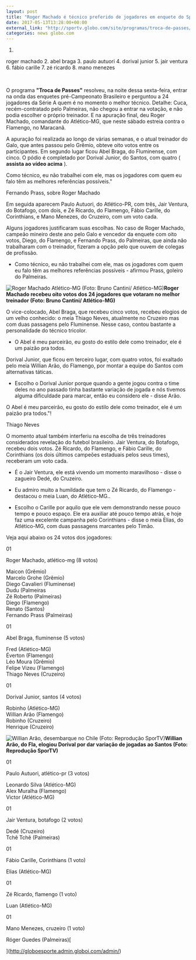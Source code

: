 ```yaml
---
layout: post
title: "Roger Machado é técnico preferido de jogadores em enquete do SporTV"
date: 2017-05-13T13:28:00+00:00
external_link: "http://sportv.globo.com/site/programas/troca-de-passes/noticia/2017/05/roger-machado-e-tecnico-preferido-de-jogadores-em-enquete-do-programa.html"
categories: news globo.com
---
```

1. 
roger machado
2. 
abel braga
3. 
paulo autuori
4. 
dorival junior
5. 
jair ventura
6. 
fábio carille
7. 
zé ricardo
8. 
mano menezes

&nbsp;

O programa **"Troca de Passes"** resolveu, na noite dessa sexta-feira, entrar na onda das enquetes pré-Campeonato Brasileiro e perguntou a 24 jogadores da Série A quem é no momento o melhor técnico. Detalhe: Cuca, recém-contratado pelo Palmeiras, não chegou a entrar na votação, e não podia escolher o próprio treinador. E na apuração final, deu Roger Machado, comandante do Atlético-MG, que neste sábado estreia contra o Flamengo, no Maracanã.

A apuração foi realizada ao longo de várias semanas, e o atual treinador do Galo, que antes passou pelo Grêmio, obteve oito votos entre os participantes. Em segundo lugar ficou Abel Braga, do Fluminense, com cinco. O pódio é completado por Dorival Junior, do Santos, com quatro ( **assista ao vídeo acima** ). &nbsp;

Como técnico, eu não trabalhei com ele, mas os jogadores com quem eu falo têm as melhores referências possíveis."  

Fernando Prass, sobre Roger Machado

Em seguida aparecem Paulo Autuori, do Atlético-PR, com três, Jair Ventura, do Botafogo, com dois, e Zé Ricardo, do Flamengo, Fábio Carille, do Corinthians, e Mano Menezes, do Cruzeiro, com um voto cada.

Alguns jogadores justificaram suas escolhas. No caso de Roger Machado, campeão mineiro deste ano pelo Galo e vencedor da enquete com oito votos, Diego, do Flamengo, e Fernando Prass, do Palmeiras, que ainda não trabalharam com o treinador, fizeram a opção pelo que ouvem de colegas de profissão.

- Como técnico, eu não trabalhei com ele, mas os jogadores com quem eu falo têm as melhores referências possíveis - afirmou Prass, goleiro do Palmeiras.

 ![Roger Machado Atlético-MG (Foto: Bruno Cantini/ Atlético-MG)](http://s2.glbimg.com/EfrEBFA5frlPkOyxQpJtvFoJWOY=/0x0:2000x1333/690x460/s.glbimg.com/es/ge/f/original/2017/03/22/33464847951_a251264b1a_o_7AtYvfv.jpg "Roger Machado Atlético-MG (Foto: Bruno Cantini/ Atlético-MG)")**Roger Machado recebeu oito votos dos 24 jogadores que votaram no melhor treinador (Foto: Bruno Cantini/ Atlético-MG)**

O vice-colocado, Abel Braga, que recebeu cinco votos, recebeu elogios de um velho conhecido: o meia Thiago Neves, atualmente no Cruzeiro mas com duas passagens pelo Fluminense. Nesse caso, contou bastante a personalidade do técnico tricolor.

- O Abel é meu parceirão, eu gosto do estilo dele como treinador, ele é um paizão pra todos.

Dorival Junior, que ficou em terceiro lugar, com quatro votos, foi exaltado pelo meia Willian Arão, do Flamengo, por montar a equipe do Santos com alternativas táticas.

- Escolho o Dorival Junior porque quando a gente jogou contra o time deles no ano passado tinha bastante variação de jogada e nós tivemos alguma dificuldade para marcar, então eu considero ele - disse Arão.

O Abel é meu parceirão, eu gosto do estilo dele como treinador, ele é um paizão pra todos."!  

Thiago Neves

O momento atual também interferiu na escolha de três treinadores considerados revelação do futebol brasileiro. Jair Ventura, do Botafogo, recebeu dois votos. Zé Ricardo, do Flamengo, e Fábio Carille, do Corinthians (os dois últimos campeões estaduais pelos seus times), receberam um voto cada.

- É o Jair Ventura, ele está vivendo um momento maravilhoso - disse o zagueiro Dedé, do Cruzeiro.

- Eu admiro muito a humildade que tem o Zé Ricardo, do Flamengo - destacou o meia Luan, do Atlético-MG..

- Escolho o Carille por aquilo que ele vem demonstrando nesse pouco tempo e pouco espaço. Ele era auxiliar até pouco tempo atrás, e hoje faz uma excelente campanha pelo Corinthians - disse o meia Elias, do Atlético-MG, com duas passagens marcantes pelo Timão.

Veja aqui abaixo os 24 votos dos jogadores:

01

Roger Machado, atlético-mg (8 votos)

Maicon (Grêmio)  
Marcelo Grohe (Grêmio)  
Diego Cavalieri (Fluminense)  
Dudu (Palmeiras  
Zé Roberto (Palmeiras)  
Diego (Flamengo)  
Renato (Santos)  
Fernando Prass (Palmeiras)

01

Abel Braga, fluminense (5 votos)

Fred (Atlético-MG)  
Éverton (Flamengo)  
Léo Moura (Grêmio)  
Felipe Vizeu (Flamengo)  
Thiago Neves (Cruzeiro)

01

Dorival Junior, santos (4 votos)

Robinho (Atlético-MG)  
Willian Arão (Flamengo)  
Robinho (Cruzeiro)  
Henrique (Cruzeiro)

 ![Willian Arão, desembarque no Chile (Foto: Reprodução SporTV)](http://s2.glbimg.com/HeXDAIhQPzxEOn8a_RIZWzpWN50=/0x0:1353x824/690x420/s.glbimg.com/es/ge/f/original/2017/03/14/arao.png "Willian Arão, desembarque no Chile (Foto: Reprodução SporTV)")**Willian Arão, do Fla, elogiou Dorival por dar variação de jogadas ao Santos (Foto: Reprodução SporTV)**

01

Paulo Autuori, atlético-pr (3 votos)

Leonardo Silva (Atlético-MG)  
Alex Muralha (Flamengo)  
Victor (Atlético-MG)

01

Jair Ventura, botafogo (2 votos)

Dedé (Cruzeiro)  
Tchê Tchê (Palmeiras)

01

Fábio Carille, Corinthians (1 voto)

Elias (Atlético-MG)

01

Zé Ricardo, flamengo (1 voto)

Luan (Atlético-MG)

01

Mano Menezes, cruzeiro (1 voto)

Róger Guedes (Palmeiras)[  
  
  
](http://globoesporte.admin.globoi.com/admin/)

